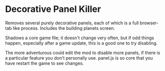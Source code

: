# Decorative Panel Killer

Removes several purely decorative panels, each of which is a full browser-tab like process.  Includes the building planets screen.

Shadows a core game file; it doesn't change very often, but if odd things happen, especially after a game update, this is a good one to try disabling.

The more adventurous could edit the mod to disable more panels, if there is a particular feature you don't personally use. panel.js is so core that you have restart the game to see changes.
